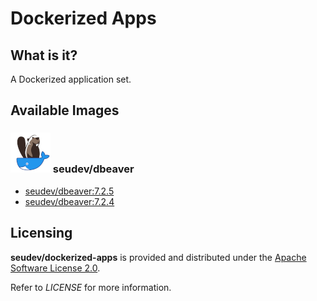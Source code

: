 # Dockerized Apps

## What is it?

A Dockerized application set.

## Available Images

### ![dbeaver](https://raw.githubusercontent.com/seudev/dockerized-apps/master/dbeaver/dockerized-dbeaver-64px.png) seudev/dbeaver

* [seudev/dbeaver:7.2.5](dbeaver/7.2.5/README.md)
* [seudev/dbeaver:7.2.4](dbeaver/7.2.4/README.md)

## Licensing

**seudev/dockerized-apps** is provided and distributed under the [Apache Software License 2.0](http://www.apache.org/licenses/LICENSE-2.0).

Refer to *LICENSE* for more information.
